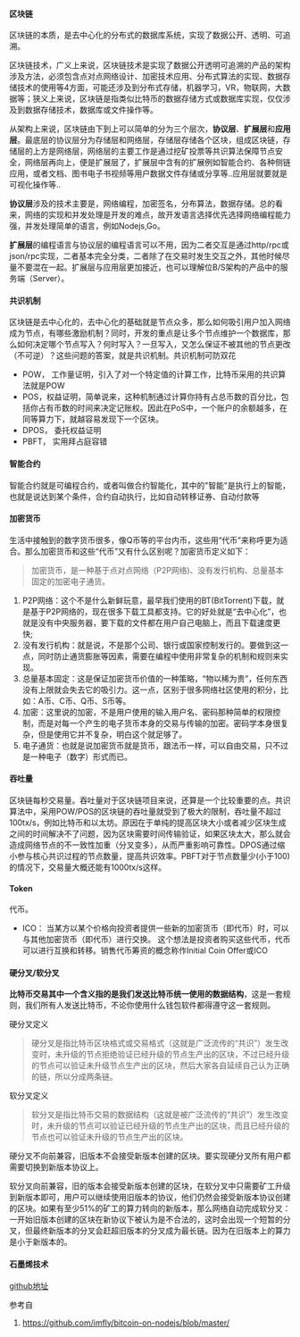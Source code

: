 #### 区块链

区块链的本质，是去中心化的分布式的数据库系统，实现了数据公开、透明、可追溯。

区块链技术，广义上来说，区块链技术是实现了数据公开透明可追溯的产品的架构涉及方法，必须包含点对点网络设计、加密技术应用、分布式算法的实现、数据存储技术的使用等4方面，可能还涉及到分布式存储，机器学习，VR，物联网，大数据等；狭义上来说，区块链是指类似比特币的数据存储方式或数据库实现，仅仅涉及到数据存储技术，数据库或文件操作等。

从架构上来说，区块链由下到上可以简单的分为三个层次，**协议层**、**扩展层**和**应用层**。最底层的协议层分为存储层和网络层，存储层存储各个区块，组成区块链，存储层的上方是网络层，网络层的主要工作是通过挖矿投票等共识算法保障节点安全，网络层再向上，便是扩展层了，扩展层中含有的扩展例如智能合约、各种侧链应用，或者文档、图书电子书视频等用户数据文件存储或分享等..应用层就要就是可视化操作等..

**协议层**涉及的技术主要是，网络编程，加密签名，分布算法，数据存储。总的看来，网络的实现和并发处理是开发的难点，故开发语言选择优先选择网络编程能力强，并发处理简单的语言，例如Nodejs,Go。

**扩展层**的编程语言与协议层的编程语言可以不用，因为二者交互是通过http/rpc或json/rpc实现，二者基本完全分类，二者除了在交易时发生交互之外，其他时候尽量不要混在一起。扩展层与应用层更加接近，也可以理解位B/S架构的产品中的服务端（Server）。



#### 共识机制

区块链是去中心化的，去中心化的基础就是节点众多，那么如何吸引用户加入网络成为节点，有哪些激励机制？同时，开发的重点是让多个节点维护一个数据库，那么如何决定哪个节点写入？何时写入？一旦写入，又怎么保证不被其他的节点更改（不可逆）？这些问题的答案，就是共识机制。共识机制可防双花

+ POW， 工作量证明，引入了对一个特定值的计算工作，比特币采用的共识算法就是POW
+ POS，权益证明，简单说来，这种机制通过计算你持有占总币数的百分比，包括你占有币数的时间来决定记账权。因此在PoS中，一个账户的余额越多，在同等算力下，就越容易发现下一个区块。
+ DPOS，  委托权益证明
+ PBFT， 实用拜占庭容错




#### 智能合约

智能合约就是可编程合约，或者叫做合约智能化，其中的"智能"是执行上的智能，也就是说达到某个条件，合约自动执行，比如自动转移证券、自动付款等



#### 加密货币

生活中接触到的数字货币很多，像Q币等的平台内币，这些用“代币”来称呼更为适合。那么加密货币和这些“代币”又有什么区别呢？加密货币定义如下：

>  加密货币，是一种基于点对点网络（P2P网络)、没有发行机构、总量基本固定的加密电子通货。

1. P2P网络：这个不是什么新鲜玩意，最早我们使用的BT(BitTorrent)下载，就是基于P2P网络的，现在很多下载工具都支持。它的好处就是“去中心化”，也就是没有中央服务器，要下载的文件都在用户自己电脑上，而且下载速度更快;
2. 没有发行机构：就是说，不是那个公司、银行或国家控制发行的。要做到这一点，同时防止通货膨胀等因素，需要在编程中使用非常复杂的机制和规则来实现。
3. 总量基本固定：这是保证加密货币价值的一种策略，“物以稀为贵”，任何东西没有上限就会失去它的吸引力。这一点，区别于很多网络社区使用的积分，比如：A币、C币、Q币、S币等。
4. 加密：这里说的加密，不是用户使用的输入用户名、密码那种简单的权限控制，而是对每一个产生的电子货币本身的交易与传输的加密。密码学本身很复杂，但是使用它并不复杂，明白这个就足够了。
5. 电子通货：也就是说加密货币就是货币，跟法币一样，可以自由交易，只不过是一种电子（数字）形式而已。




#### 吞吐量

区块链每秒交易量。吞吐量对于区块链项目来说，还算是一个比较重要的点。共识算法中，采用POW/POS的区块链的吞吐量就受到了极大的限制，吞吐量不超过100tx/s，例如比特币和以太坊。原因在于单纯的提高区块大小或者减少区块生成之间的时间解决不了问题，因为区块需要时间传输验证，如果区块太大，那么就会造成网络节点的不一致性加重（分叉变多），从而严重影响可靠性。DPOS通过缩小参与核心共识过程的节点数量，提高共识效率。PBFT对于节点数量少(小于100)的情况下，交易量大概还能有1000tx/s这样。



#### Token

代币。

+ ICO： 当某方以某个价格向投资者提供一些新的加密货币（即代币）时，可以与其他加密货币（即代币）进行交换。 这个想法是投资者购买这些代币，代币可以进行互换和转移。销售代币筹资的概念称作Initial Coin Offer或ICO



#### 硬分叉/软分叉

**比特币交易其中一个含义指的是我们发送比特币统一使用的数据结构**，这是一套规则，我们所有人发送比特币，不论你使用什么钱包软件都得遵守这一套规则。

硬分叉定义

> 硬分叉是指比特币区块格式或交易格式（这就是广泛流传的“共识”）发生改变时，未升级的节点拒绝验证已经升级的节点生产出的区块，不过已经升级的节点可以验证未升级节点生产出的区块，然后大家各自延续自己认为正确的链，所以分成两条链。

软分叉定义

>软分叉是指比特币交易的数据结构（这就是被广泛流传的“共识”）发生改变时，未升级的节点可以验证已经升级的节点生产出的区块，而且已经升级的节点也可以验证未升级的节点生产出的区块。

硬分叉不向前兼容，旧版本不会接受新版本创建的区块。要实现硬分叉所有用户都需要切换到新版本协议上。

软分叉向前兼容，旧的版本会接受新版本创建的区块，在软分叉中只需要矿工升级到新版本即可，用户可以继续使用旧版本的协议，他们仍然会接受新版本协议创建的区块。如果有至少51%的矿工的算力转向的新版本，那么网络自动完成软分叉：一开始旧版本创建的区块在新协议下被认为是不合法的，这时会出现一个短暂的分叉，但最终新版本的分叉会赶超旧版本的分叉成为最长链。因为在旧版本上的算力是小于新版本的。

#### 石墨烯技术

[github地址](https://github.com/cryptonomex/graphene)








参考自

1. https://github.com/imfly/bitcoin-on-nodejs/blob/master/